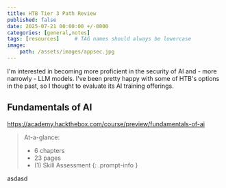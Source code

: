 ```yaml
---
title: HTB Tier 3 Path Review
published: false
date: 2025-07-21 00:00:00 +/-0000
categories: [general,notes]
tags: [resources]     # TAG names should always be lowercase
image:
    path: /assets/images/appsec.jpg
---
```


I'm interested in becoming more proficient in the security of AI and - more narrowly - LLM models. I've been pretty happy with some of HTB's options in the past, so I thought to evaluate its AI training offerings.

## Fundamentals of AI

https://academy.hackthebox.com/course/preview/fundamentals-of-ai

> At-a-glance:
> 
> * 6 chapters
> * 23 pages
> * (1) Skill Assessment
{: .prompt-info }

asdasd